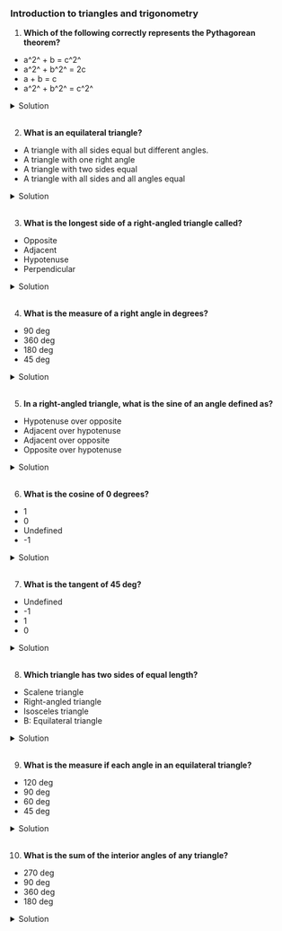 ### Introduction to triangles and trigonometry

1. **Which of the following correctly represents the Pythagorean theorem?**

- a^2^ + b = c^2^
- a^2^ + b^2^ = 2c
- a + b = c
- a^2^ + b^2^ = c^2^

<details>
  <summary>Solution</summary>

The correct answer is a^2^ + b^2^ = c^2^

</details>

</br>

2. **What is an equilateral triangle?**

- A triangle with all sides equal but different angles.
- A triangle with one right angle
- A triangle with two sides equal
- A triangle with all sides and all angles equal

<details>
  <summary>Solution</summary>

A triangle with all sides and all angles equal

</details>

</br>

3. **What is the longest side of a right-angled triangle called?**

- Opposite
- Adjacent
- Hypotenuse
- Perpendicular

<details>
  <summary>Solution</summary>

Hypotenuse

</details>

</br>

4. **What is the measure of a right angle in degrees?**

- 90 deg
- 360 deg
- 180 deg
- 45 deg

<details>
  <summary>Solution</summary>

90 deg

</details>

</br>

5. **In a right-angled triangle, what is the sine of an angle defined as?**

- Hypotenuse over opposite
- Adjacent over hypotenuse
- Adjacent over opposite
- Opposite over hypotenuse

<details>
  <summary>Solution</summary>

Opposite over hypotenuse

</details>

</br>

6. **What is the cosine of 0 degrees?**

- 1
- 0
- Undefined
- -1

<details>
  <summary>Solution</summary>

1

</details>

</br>

7. **What is the tangent of 45 deg?**

- Undefined
- -1
- 1
- 0

<details>
  <summary>Solution</summary>

-1

</details>

</br>

8. **Which triangle has two sides of equal length?**

- Scalene triangle
- Right-angled triangle
- Isosceles triangle
- B: Equilateral triangle

<details>
  <summary>Solution</summary>

Isosceles triangle

</details>

</br>

9. **What is the measure if each angle in an equilateral triangle?**

- 120 deg
- 90 deg
- 60 deg
- 45 deg

<details>
  <summary>Solution</summary>

60 deg

</details>

</br>

10. **What is the sum of the interior angles of any triangle?**

- 270 deg
- 90 deg
- 360 deg
- 180 deg

<details>
  <summary>Solution</summary>

180 deg

</details>

</br>
